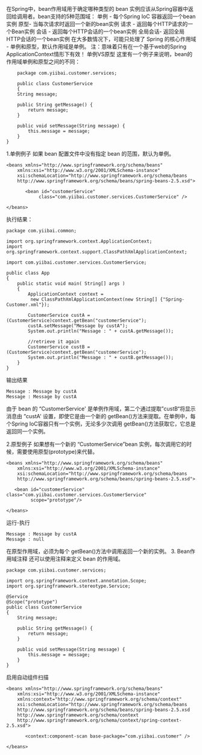 在Spring中，bean作用域用于确定哪种类型的 bean 实例应该从Spring容器中返回给调用者。bean支持的5种范围域：
    单例 - 每个Spring IoC 容器返回一个bean实例
    原型- 当每次请求时返回一个新的bean实例
    请求 - 返回每个HTTP请求的一个Bean实例
    会话 - 返回每个HTTP会话的一个bean实例
    全局会话- 返回全局HTTP会话的一个bean实例
在大多数情况下，可能只处理了 Spring 的核心作用域 - 单例和原型，默认作用域是单例。
注：意味着只有在一个基于web的Spring ApplicationContext情形下有效！
单例VS原型
这里有一个例子来说明，bean的作用域单例和原型之间的不同：
````
    package com.yiibai.customer.services;
    
    public class CustomerService 
    {
	String message;
	
	public String getMessage() {
		return message;
	}

	public void setMessage(String message) {
		this.message = message;
	}
}
````
1.单例例子
如果 bean 配置文件中没有指定 bean 的范围，默认为单例。
````
<beans xmlns="http://www.springframework.org/schema/beans"
	xmlns:xsi="http://www.w3.org/2001/XMLSchema-instance"
	xsi:schemaLocation="http://www.springframework.org/schema/beans
	http://www.springframework.org/schema/beans/spring-beans-2.5.xsd">

       <bean id="customerService" 
            class="com.yiibai.customer.services.CustomerService" />
		
</beans>
````
执行结果：

````
package com.yiibai.common;

import org.springframework.context.ApplicationContext;
import org.springframework.context.support.ClassPathXmlApplicationContext;

import com.yiibai.customer.services.CustomerService;

public class App 
{
    public static void main( String[] args )
    {
    	ApplicationContext context = 
    	 new ClassPathXmlApplicationContext(new String[] {"Spring-Customer.xml"});

    	CustomerService custA = (CustomerService)context.getBean("customerService");
    	custA.setMessage("Message by custA");
    	System.out.println("Message : " + custA.getMessage());
    	
    	//retrieve it again
    	CustomerService custB = (CustomerService)context.getBean("customerService");
    	System.out.println("Message : " + custB.getMessage());
    }
}
````
输出结果

    Message : Message by custA
    Message : Message by custA 
由于 bean 的 “CustomerService' 是单例作用域，第二个通过提取”custB“将显示消息由 ”custA' 设置，即使它是由一个新的 getBean()方法来提取。在单例中，每个Spring IoC容器只有一个实例，无论多少次调用 getBean()方法获取它，它总是返回同一个实例。

2.原型例子
如果想有一个新的 “CustomerService”bean 实例，每次调用它的时候，需要使用原型(prototype)来代替。
````
<beans xmlns="http://www.springframework.org/schema/beans"
	xmlns:xsi="http://www.w3.org/2001/XMLSchema-instance"
	xsi:schemaLocation="http://www.springframework.org/schema/beans
	http://www.springframework.org/schema/beans/spring-beans-2.5.xsd">

   <bean id="customerService" class="com.yiibai.customer.services.CustomerService" 
         scope="prototype"/>
		
</beans>
````
运行-执行

    Message : Message by custA
    Message : null
在原型作用域，必须为每个 getBean()方法中调用返回一个新的实例。
3. Bean作用域注释
还可以使用注释来定义 bean 的作用域。
````
package com.yiibai.customer.services;

import org.springframework.context.annotation.Scope;
import org.springframework.stereotype.Service;

@Service
@Scope("prototype")
public class CustomerService 
{
	String message;
	
	public String getMessage() {
		return message;
	}

	public void setMessage(String message) {
		this.message = message;
	}
}
````
启用自动组件扫描
````
<beans xmlns="http://www.springframework.org/schema/beans"
	xmlns:xsi="http://www.w3.org/2001/XMLSchema-instance"
	xmlns:context="http://www.springframework.org/schema/context"
	xsi:schemaLocation="http://www.springframework.org/schema/beans
	http://www.springframework.org/schema/beans/spring-beans-2.5.xsd
	http://www.springframework.org/schema/context
	http://www.springframework.org/schema/context/spring-context-2.5.xsd">

       <context:component-scan base-package="com.yiibai.customer" />
		
</beans>
````
